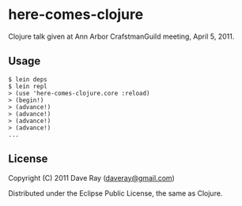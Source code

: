 # here-comes-clojure

Clojure talk given at Ann Arbor CrafstmanGuild meeting, April 5, 2011.

## Usage

    $ lein deps
    $ lein repl
    > (use 'here-comes-clojure.core :reload)
    > (begin!)
    > (advance!)
    > (advance!)
    > (advance!)
    > (advance!)
    ...

## License

Copyright (C) 2011 Dave Ray (daveray@gmail.com)

Distributed under the Eclipse Public License, the same as Clojure.
